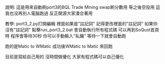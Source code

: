 說明:
這是用來自動刷port3的BQL Trade Mining
swap刷分數用
等之後空投用
這我也沒再別人電腦跑過
反正開源大家湊合著用

教學:
port3_2.py打開編輯
裡面如果是"註記詞"
記得更改裡面的"註記詞"
如果你沒有"註記詞"
點擊run_port3_2.bat
會自動執行所有程式碼
可以再到SoQust首頁時
程序會等待30秒
你可以手動輸入"私鑰"
等待一下就會自動跑

跑的是Matic to WMatic
成功後WMatic to Matic
來回跑

目前是寫給自己用的
沒時間做優化 
大家有程式碼可以自己優化
